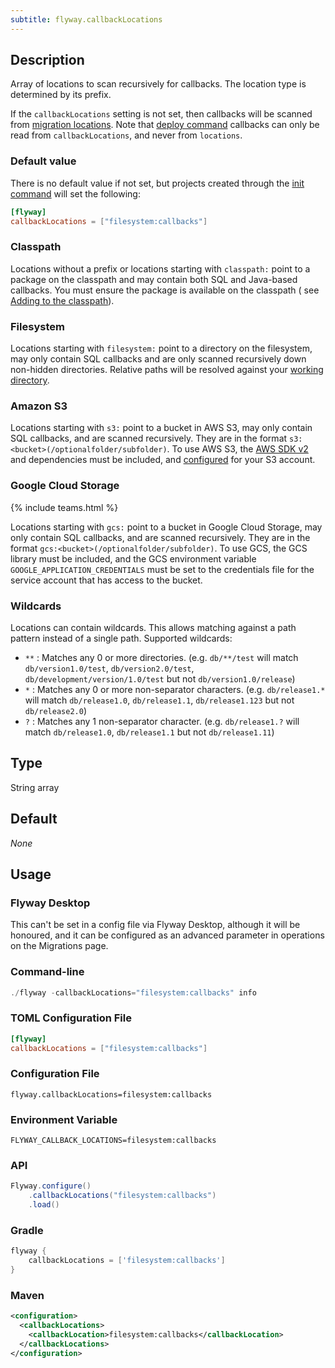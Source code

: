 ```yaml
---
subtitle: flyway.callbackLocations
---
```


## Description

Array of locations to scan recursively for callbacks. The location type is determined by its prefix.

If the `callbackLocations` setting is not set, then callbacks will be scanned
from [migration locations](<Configuration/Flyway Namespace/Flyway Locations Setting>).
Note that [deploy command](<Commands/Deploy>) callbacks can only be read from `callbackLocations`, and never from
`locations`.

### Default value

There is no default value if not set, but projects created through the [init command](<Commands/Init>) will set the
following:

```toml
[flyway]
callbackLocations = ["filesystem:callbacks"]
```

### Classpath

Locations without a prefix or locations starting with <code>classpath:</code> point to a package on the classpath and
may contain both SQL and Java-based callbacks. You must ensure the package is available on the classpath (
see [Adding to the classpath](<Usage/Adding to the classpath>)).

### Filesystem

Locations starting with <code>filesystem:</code> point to a directory on the filesystem, may only contain SQL callbacks
and are only scanned recursively down non-hidden directories.
Relative paths will be resolved against your [working directory](<Command-line Parameters/Working Directory Parameter>).

### Amazon S3

Locations starting with <code>s3:</code> point to a bucket in AWS S3, may only contain SQL callbacks, and are scanned
recursively. They are in the format <code>s3:&lt;bucket&gt;(/optionalfolder/subfolder)</code>. To use AWS S3,
the [AWS SDK v2](https://mvnrepository.com/artifact/software.amazon.awssdk/services) and dependencies must be included,
and [configured](https://docs.aws.amazon.com/sdk-for-java/v1/developer-guide/credentials.html) for your S3 account.<br/>

### Google Cloud Storage

{% include teams.html %}

Locations starting with <code>gcs:</code> point to a bucket in Google Cloud Storage, may only contain SQL callbacks, and
are scanned recursively. They are in the format <code>gcs:&lt;bucket&gt;(/optionalfolder/subfolder)</code>. To use GCS,
the GCS library must be included, and the GCS environment variable <code>GOOGLE_APPLICATION_CREDENTIALS</code> must be
set to the credentials file for the service account that has access to the bucket.<br/>

### Wildcards

Locations can contain wildcards. This allows matching against a path pattern instead of a single path. Supported
wildcards:<br/>
<ul>
    <li>
        <code>**</code> : Matches any 0 or more directories. (e.g. <code>db/**/test</code> will match <code>db/version1.0/test</code>, <code>db/version2.0/test</code>, <code>db/development/version/1.0/test</code> but not <code>db/version1.0/release</code>)
    </li>
    <li>
        <code>*</code> : Matches any 0 or more non-separator characters. (e.g. <code>db/release1.*</code> will match <code>db/release1.0</code>, <code>db/release1.1</code>, <code>db/release1.123</code> but not <code>db/release2.0</code>)
    </li>
    <li>
        <code>?</code> : Matches any 1 non-separator character. (e.g. <code>db/release1.?</code> will match <code>db/release1.0</code>, <code>db/release1.1</code> but not <code>db/release1.11</code>)
    </li>
</ul>

## Type

String array

## Default

<i>None</i>

## Usage

### Flyway Desktop

This can't be set in a config file via Flyway Desktop, although it will be honoured, and it can be configured as an
advanced parameter in operations on the Migrations page.

### Command-line

```powershell
./flyway -callbackLocations="filesystem:callbacks" info
```

### TOML Configuration File

```toml
[flyway]
callbackLocations = ["filesystem:callbacks"]
```

### Configuration File

```properties
flyway.callbackLocations=filesystem:callbacks
```

### Environment Variable

```properties
FLYWAY_CALLBACK_LOCATIONS=filesystem:callbacks
```

### API

```java
Flyway.configure()
    .callbackLocations("filesystem:callbacks")
    .load()
```

### Gradle

```groovy
flyway {
    callbackLocations = ['filesystem:callbacks']
}
```

### Maven

```xml
<configuration>
  <callbackLocations>
    <callbackLocation>filesystem:callbacks</callbackLocation>
  </callbackLocations>
</configuration>
```
